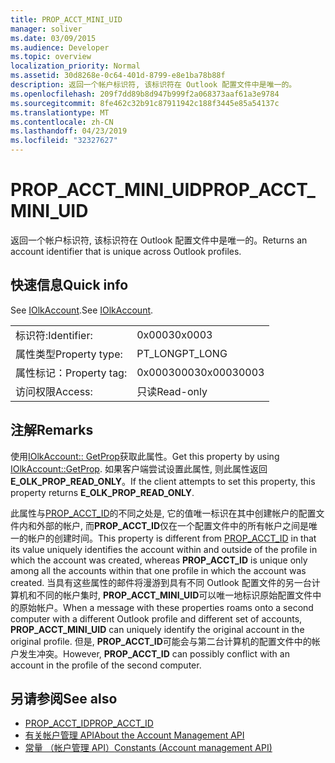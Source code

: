 ```yaml
---
title: PROP_ACCT_MINI_UID
manager: soliver
ms.date: 03/09/2015
ms.audience: Developer
ms.topic: overview
localization_priority: Normal
ms.assetid: 30d8268e-0c64-401d-8799-e8e1ba78b88f
description: 返回一个帐户标识符, 该标识符在 Outlook 配置文件中是唯一的。
ms.openlocfilehash: 209f7dd89b8d947b999f2a068373aaf61a3e9784
ms.sourcegitcommit: 8fe462c32b91c87911942c188f3445e85a54137c
ms.translationtype: MT
ms.contentlocale: zh-CN
ms.lasthandoff: 04/23/2019
ms.locfileid: "32327627"
---
```

# <a name="propacctminiuid"></a><span data-ttu-id="1500d-103">PROP_ACCT_MINI_UID</span><span class="sxs-lookup"><span data-stu-id="1500d-103">PROP_ACCT_MINI_UID</span></span>

<span data-ttu-id="1500d-104">返回一个帐户标识符, 该标识符在 Outlook 配置文件中是唯一的。</span><span class="sxs-lookup"><span data-stu-id="1500d-104">Returns an account identifier that is unique across Outlook profiles.</span></span>
  
## <a name="quick-info"></a><span data-ttu-id="1500d-105">快速信息</span><span class="sxs-lookup"><span data-stu-id="1500d-105">Quick info</span></span>

<span data-ttu-id="1500d-106">See [IOlkAccount](iolkaccount.md).</span><span class="sxs-lookup"><span data-stu-id="1500d-106">See [IOlkAccount](iolkaccount.md).</span></span>
  
|||
|:-----|:-----|
|<span data-ttu-id="1500d-107">标识符:</span><span class="sxs-lookup"><span data-stu-id="1500d-107">Identifier:</span></span>  <br/> |<span data-ttu-id="1500d-108">0x0003</span><span class="sxs-lookup"><span data-stu-id="1500d-108">0x0003</span></span>  <br/> |
|<span data-ttu-id="1500d-109">属性类型</span><span class="sxs-lookup"><span data-stu-id="1500d-109">Property type:</span></span>  <br/> |<span data-ttu-id="1500d-110">PT_LONG</span><span class="sxs-lookup"><span data-stu-id="1500d-110">PT_LONG</span></span>  <br/> |
|<span data-ttu-id="1500d-111">属性标记：</span><span class="sxs-lookup"><span data-stu-id="1500d-111">Property tag:</span></span>  <br/> |<span data-ttu-id="1500d-112">0x00030003</span><span class="sxs-lookup"><span data-stu-id="1500d-112">0x00030003</span></span>  <br/> |
|<span data-ttu-id="1500d-113">访问权限</span><span class="sxs-lookup"><span data-stu-id="1500d-113">Access:</span></span>  <br/> |<span data-ttu-id="1500d-114">只读</span><span class="sxs-lookup"><span data-stu-id="1500d-114">Read-only</span></span>  <br/> |
   
## <a name="remarks"></a><span data-ttu-id="1500d-115">注解</span><span class="sxs-lookup"><span data-stu-id="1500d-115">Remarks</span></span>

<span data-ttu-id="1500d-116">使用[IOlkAccount:: GetProp](iolkaccount-getprop.md)获取此属性。</span><span class="sxs-lookup"><span data-stu-id="1500d-116">Get this property by using [IOlkAccount::GetProp](iolkaccount-getprop.md).</span></span> <span data-ttu-id="1500d-117">如果客户端尝试设置此属性, 则此属性返回**E_OLK_PROP_READ_ONLY**。</span><span class="sxs-lookup"><span data-stu-id="1500d-117">If the client attempts to set this property, this property returns **E_OLK_PROP_READ_ONLY**.</span></span> 
  
<span data-ttu-id="1500d-118">此属性与[PROP_ACCT_ID](prop_acct_id.md)的不同之处是, 它的值唯一标识在其中创建帐户的配置文件内和外部的帐户, 而**PROP_ACCT_ID**仅在一个配置文件中的所有帐户之间是唯一的帐户的创建时间。</span><span class="sxs-lookup"><span data-stu-id="1500d-118">This property is different from [PROP_ACCT_ID](prop_acct_id.md) in that its value uniquely identifies the account within and outside of the profile in which the account was created, whereas **PROP_ACCT_ID** is unique only among all the accounts within that one profile in which the account was created.</span></span> <span data-ttu-id="1500d-119">当具有这些属性的邮件将漫游到具有不同 Outlook 配置文件的另一台计算机和不同的帐户集时, **PROP_ACCT_MINI_UID**可以唯一地标识原始配置文件中的原始帐户。</span><span class="sxs-lookup"><span data-stu-id="1500d-119">When a message with these properties roams onto a second computer with a different Outlook profile and different set of accounts, **PROP_ACCT_MINI_UID** can uniquely identify the original account in the original profile.</span></span> <span data-ttu-id="1500d-120">但是, **PROP_ACCT_ID**可能会与第二台计算机的配置文件中的帐户发生冲突。</span><span class="sxs-lookup"><span data-stu-id="1500d-120">However, **PROP_ACCT_ID** can possibly conflict with an account in the profile of the second computer.</span></span> 
  
## <a name="see-also"></a><span data-ttu-id="1500d-121">另请参阅</span><span class="sxs-lookup"><span data-stu-id="1500d-121">See also</span></span>

- [<span data-ttu-id="1500d-122">PROP_ACCT_ID</span><span class="sxs-lookup"><span data-stu-id="1500d-122">PROP_ACCT_ID</span></span>](prop_acct_id.md)  
- [<span data-ttu-id="1500d-123">有关帐户管理 API</span><span class="sxs-lookup"><span data-stu-id="1500d-123">About the Account Management API</span></span>](about-the-account-management-api.md) 
- [<span data-ttu-id="1500d-124">常量 （帐户管理 API）</span><span class="sxs-lookup"><span data-stu-id="1500d-124">Constants (Account management API)</span></span>](constants-account-management-api.md)

